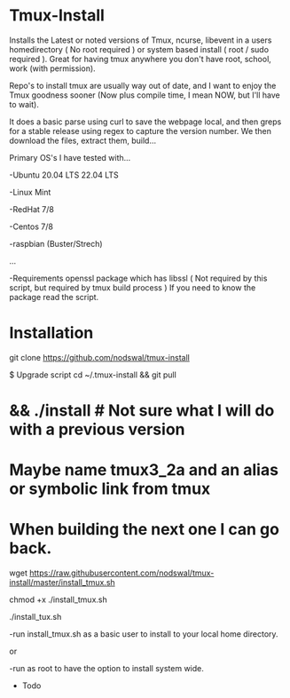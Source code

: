 # Tmux-Install
Installs the Latest or noted versions of Tmux, ncurse, libevent in a users homedirectory ( No root required ) or system based install ( root / sudo required ).  Great for having tmux anywhere you don't have root, school, work (with permission).

Repo's to install tmux are usually way out of date, and I want to enjoy the Tmux goodness sooner (Now plus compile time, I mean NOW, but I'll have to wait).

It does a basic parse using curl to save the webpage local, and then greps for a stable release using regex to capture the version number.  We then download the files, extract them, build...


Primary OS's I have tested with...

  -Ubuntu
    20.04 LTS
    22.04 LTS
  
  -Linux Mint

  -RedHat 7/8
  
  -Centos 7/8

  -raspbian (Buster/Strech)
  
  ...
  
-Requirements
  openssl package which has libssl ( Not required by this script, but required by tmux build process )
  If you need to know the package read the script.
  
# Installation
  git clone https://github.com/nodswal/tmux-install


$ Upgrade script
cd ~/.tmux-install && git pull 
  # && ./install  # Not sure what I will do with a previous version
  # Maybe name tmux3_2a and an alias or symbolic link from tmux
  # When building the next one I can go back.


wget https://raw.githubusercontent.com/nodswal/tmux-install/master/install_tmux.sh

chmod +x ./install_tmux.sh

./install_tux.sh


-run install_tmux.sh as a basic user to install to your local home directory.
  
or
  
-run as root to have the option to install system wide.
  
  
- Todo
